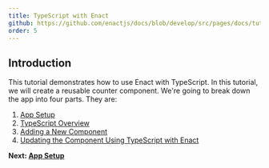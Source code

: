 ```yaml
---
title: TypeScript with Enact
github: https://github.com/enactjs/docs/blob/develop/src/pages/docs/tutorials/tutorial-typescript/index.md
order: 5
---
```


## Introduction

This tutorial demonstrates how to use Enact with TypeScript. In this tutorial, we will create a reusable counter component. We're going to break down the app into four parts. They are:

1. [App Setup](app-setup/)
2. [TypeScript Overview](typescript-overview/)
3. [Adding a New Component](adding-a-new-component/)
4. [Updating the Component Using TypeScript with Enact](component-with-ts-enact/)

**Next: [App Setup](app-setup/)**
